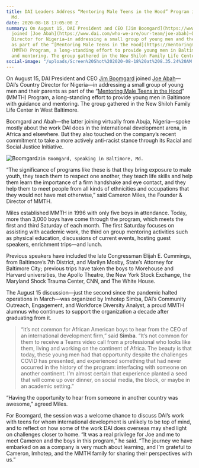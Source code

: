```yaml
---
title: DAI Leaders Address “Mentoring Male Teens in the Hood” Program in Baltimore,
  Md.
date: 2020-08-18 17:05:00 Z
summary: On August 15, DAI President and CEO [Jim Boomgard](https://www.dai.com/who-we-are/leadership/james-boomgard)
  joined [Joe Abah](https://www.dai.com/who-we-are/our-team/joe-abah)—DAI’s Country
  Director for Nigeria—in addressing a small group of young men and their parents
  as part of the “[Mentoring Male Teens in the Hood](https://mentoringmaleteens.org/)”
  (MMTH) Program, a long-standing effort to provide young men in Baltimore with guidance
  and mentoring. The group gathered in the New Shiloh Family Life Center in West Baltimore.
social-image: "/uploads/Screen%20Shot%202020-08-18%20at%208.35.24%20AM.png"
---
```


On August 15, DAI President and CEO [Jim Boomgard](https://www.dai.com/who-we-are/leadership/james-boomgard) joined [Joe Abah](https://www.dai.com/who-we-are/our-team/joe-abah)—DAI’s Country Director for Nigeria—in addressing a small group of young men and their parents as part of the “[Mentoring Male Teens in the Hood](https://mentoringmaleteens.org/)” (MMTH) Program, a long-standing effort to provide young men in Baltimore with guidance and mentoring. The group gathered in the New Shiloh Family Life Center in West Baltimore.

<!--more-->

Boomgard and Abah—the latter joining virtually from Abuja, Nigeria—spoke mostly about the work DAI does in the international development arena, in Africa and elsewhere. But they also touched on the company’s recent commitment to take a more actively anti-racist stance through its Racial and Social Justice Initiative.

![Boomgard](/uploads/Screen%20Shot%202020-08-18%20at%208.35.24%20AM.png)`Jim Boomgard, speaking in Baltimore, Md.`

“The significance of programs like these is that they bring exposure to male youth, they teach them to respect one another, they teach life skills and help them learn the importance of a firm handshake and eye contact, and they help them to meet people from all kinds of ethnicities and occupations that they would not have met otherwise,” said Cameron Miles, the Founder & Director of MMTH.

Miles established MMTH in 1996 with only five boys in attendance. Today, more than 3,000 boys have come through the program, which meets the first and third Saturday of each month. The first Saturday focuses on assisting with academic work, the third on group mentoring activities such as physical education, discussions of current events, hosting guest speakers, enrichment trips—and lunch. 

Previous speakers have included the late Congressman Elijah E. Cummings, from Baltimore’s 7th District, and Marilyn Mosby, State’s Attorney for Baltimore City; previous trips have taken the boys to Morehouse and Harvard universities, the Apollo Theatre, the New York Stock Exchange, the Maryland Shock Trauma Center, CNN, and The White House.

The August 15 discussion—just the second since the pandemic halted operations in March—was organized by Imhotep Simba, DAI’s Community Outreach, Engagement, and Workforce Diversity Analyst, a proud MMTH alumnus who continues to support the organization a decade after graduating from it. 

> “It’s not common for African American boys to hear from the CEO of an international development firm,” said **Simba**. “It’s not common for them to receive a Teams video call from a professional who looks like them, living and working on the continent of Africa. The beauty is that today, these young men had that opportunity despite the challenges COVID has presented, and experienced something that had never occurred in the history of the program: interfacing with someone on another continent. I’m almost certain that experience planted a seed that will come up over dinner, on social media, the block, or maybe in an academic setting.” 

“Having the opportunity to hear from someone in another country was awesome,” agreed Miles.

For Boomgard, the session was a welcome chance to discuss DAI’s work with teens for whom international development is unlikely to be top of mind, and to reflect on how some of the work DAI does overseas may shed light on challenges closer to home. “It was a real privilege for Joe and me to meet Cameron and the boys in this program,” he said. “The journey we have embarked on as a company is very much about learning, and I’m grateful to Cameron, Imhotep, and the MMTH family for sharing their perspectives with us.” 